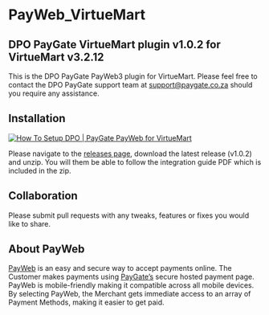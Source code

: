 # PayWeb_VirtueMart
## DPO PayGate VirtueMart plugin v1.0.2 for VirtueMart v3.2.12

This is the DPO PayGate PayWeb3 plugin for VirtueMart. Please feel free to contact the DPO PayGate support team at support@paygate.co.za should you require any assistance.

## Installation
[![How To Setup DPO | PayGate PayWeb for VirtueMart](https://www.appinlet.com/wp-content/uploads/2018/09/VirtueMart-Integration.jpg)](https://www.youtube.com/watch?v=mROuaX0NBsE "How To Setup DPO | PayGate PayWeb for VirtueMart")

Please navigate to the [releases page](https://github.com/PayGate/PayWeb_VirtueMart/releases), download the latest release (v1.0.2) and unzip. You will them be able to follow the integration guide PDF which is included in the zip.

## Collaboration

Please submit pull requests with any tweaks, features or fixes you would like to share.

## About PayWeb

[PayWeb](https://www.paygate.co.za/paygate-products/payweb/) is an easy and secure way to accept payments online. The Customer makes payments using [PayGate’s](https://www.paygate.co.za/) secure hosted payment page. PayWeb is mobile-friendly making it compatible across all mobile devices. By selecting PayWeb, the Merchant gets immediate access to an array of Payment Methods, making it easier to get paid.
